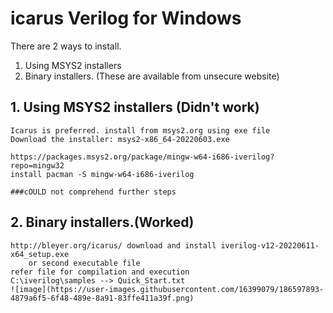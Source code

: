 # icarus Verilog for Windows

There are 2 ways to install.
1. Using MSYS2 installers
2. Binary installers. (These are available from unsecure website)

## 1. Using MSYS2 installers (Didn't work)
  
    Icarus is preferred. install from msys2.org using exe file
    Download the installer: msys2-x86_64-20220603.exe

    https://packages.msys2.org/package/mingw-w64-i686-iverilog?repo=mingw32
    install pacman -S mingw-w64-i686-iverilog

    ###cOULD not comprehend further steps

## 2. Binary installers.(Worked)
    http://bleyer.org/icarus/ download and install iverilog-v12-20220611-x64_setup.exe
        or second executable file
    refer file for compilation and execution 
    C:\iverilog\samples --> Quick_Start.txt
    ![image](https://user-images.githubusercontent.com/16399079/186597893-4879a6f5-6f48-489e-8a91-83ffe411a39f.png)
